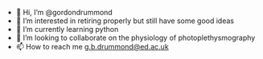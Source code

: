 - 👋 Hi, I’m @gordondrummond
- 👀 I’m interested in retiring properly but  still have some good ideas
- 🌱 I’m currently learning python
- 💞️ I’m looking to collaborate on the physiology of photoplethysmography
- 📫 How to reach me g.b.drummond@ed.ac.uk

<!---
gordondrummond/gordondrummond is a ✨ special ✨ repository because its `README.md` (this file) appears on your GitHub profile.
You can click the Preview link to take a look at your changes.
--->
